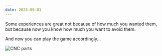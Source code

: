 ```yaml
---
date: 2025-09-01
---
```

Some experiences are great not because of how much you wanted them, but because now you know how much you want to avoid them.

And now you can play the game accordingly...

![CNC parts](/media/cnc.png)
